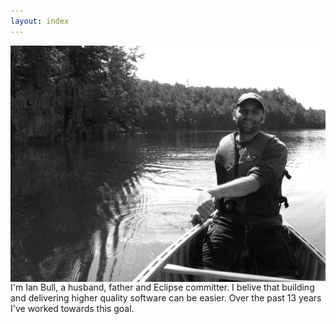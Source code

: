 ```yaml
---
layout: index
---
```


<img src="images/canoe1.jpg" style="width: 600px;" align="left"/> 
I'm Ian Bull, a husband, father and Eclipse committer. I belive that building and delivering higher quality software can be easier. Over the past 13 years I've worked towards this goal.


